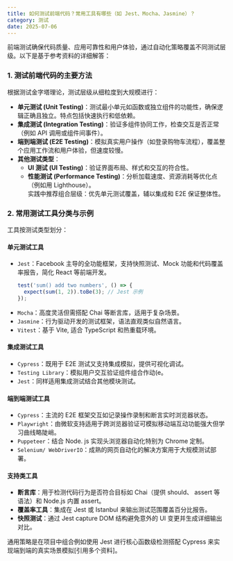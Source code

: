```yaml
---
title: 如何测试前端代码？常用工具有哪些（如 Jest、Mocha、Jasmine）？
category: 测试
date: 2025-07-06
---
```

前端测试确保代码质量、应用可靠性和用户体验，通过自动化策略覆盖不同测试层级。以下是基于参考资料的详细解答：  

### 1. 测试前端代码的主要方法
根据测试金字塔理论，测试层级从细粒度到大规模进行：  
- **单元测试 (Unit Testing)**：测试最小单元如函数或独立组件的功能性，确保逻辑正确且独立。特点包括快速执行和低依赖。
- **集成测试 (Integration Testing)**：验证多组件协同工作，检查交互是否正常（例如 API 调用或组件间事件）。
- **端到端测试 (E2E Testing)**：模拟真实用户操作（如登录购物车流程），覆盖整个应用工作流和用户体验，但速度较慢。
- **其他测试类型**：  
  - **UI 测试 (UI Testing)**：验证界面布局、样式和交互的符合性。  
  - **性能测试 (Performance Testing)**：分析加载速度、资源消耗等优化点（例如用 Lighthouse）。  
 实践中推荐组合层级：优先单元测试覆盖，辅以集成和 E2E 保证整体性。

### 2. 常用测试工具分类与示例
工具按测试类型划分：
#### 单元测试工具  
- `Jest`：Facebook 主导的全功能框架，支持快照测试、Mock 功能和代码覆盖率报告，简化 React 等前端开发。  
  ```javascript
  test('sum() add two numbers', () => {
    expect(sum(1, 2)).toBe(3); // Jest 示例
  });
  ```  
- `Mocha`：高度灵活但需搭配 Chai 等断言库，适用于复杂场景。  
- `Jasmine`：行为驱动开发的测试框架，语法直观类似自然语言。  
- `Vitest`：基于 Vite, 适合 TypeScript 和热重载环境。  

#### 集成测试工具  
- `Cypress`：既用于 E2E 测试又支持集成模拟，提供可视化调试。
- `Testing Library`：模拟用户交互验证组件组合作动(e。
- `Jest`：同样适用集成测试结合其他模块测试。

#### 端到端测试工具  
- `Cypress`：主流的 E2E 框架交互如记录操作录制和断言实时浏览器状态。  
- `Playwright`：由微软支持适用于跨浏览器验证可模拟移动端互动功能强大但学习曲线略陡峭。
- `Puppeteer`：结合 Node. js 实现头浏览器自动化特别为 Chrome 定制。  
- `Selenium/ WebDriverIO`：成熟的网页自动化的解决方案用于大规模测试部署。  

#### 支持类工具  
- **断言库**：用于检测代码行为是否符合目标如 Chai（提供 should、 assert 等语法）和 Node.js 内置 assert。  
- **覆盖率工具**：集成在 Jest 或 Istanbul 来输出测试范围覆盖百分比报告。 
- **快照测试**：通过 Jest capture DOM 结构避免意外的 UI 变更并生成详细输出对比。  

通用策略是在项目中组合例如使用 Jest 进行核心函数级检测搭配 Cypress 来实现端到端的真实场景模拟[引用多个资料]。
